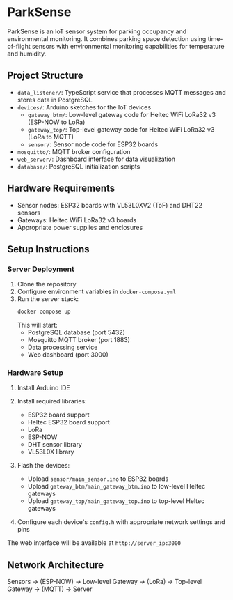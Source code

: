 # ParkSense

ParkSense is an IoT sensor system for parking occupancy and environmental monitoring. It combines parking space detection using time-of-flight sensors with environmental monitoring capabilities for temperature and humidity.

## Project Structure

- `data_listener/`: TypeScript service that processes MQTT messages and stores data in PostgreSQL
- `devices/`: Arduino sketches for the IoT devices
  - `gateway_btm/`: Low-level gateway code for Heltec WiFi LoRa32 v3 (ESP-NOW to LoRa)
  - `gateway_top/`: Top-level gateway code for Heltec WiFi LoRa32 v3 (LoRa to MQTT)
  - `sensor/`: Sensor node code for ESP32 boards
- `mosquitto/`: MQTT broker configuration
- `web_server/`: Dashboard interface for data visualization
- `database/`: PostgreSQL initialization scripts

## Hardware Requirements

- Sensor nodes: ESP32 boards with VL53L0XV2 (ToF) and DHT22 sensors
- Gateways: Heltec WiFi LoRa32 v3 boards
- Appropriate power supplies and enclosures

## Setup Instructions

### Server Deployment

1. Clone the repository
2. Configure environment variables in `docker-compose.yml`
3. Run the server stack:
   ```bash
   docker compose up
   ```
   This will start:
   - PostgreSQL database (port 5432)
   - Mosquitto MQTT broker (port 1883)
   - Data processing service
   - Web dashboard (port 3000)

### Hardware Setup

1. Install Arduino IDE
2. Install required libraries:
   - ESP32 board support
   - Heltec ESP32 board support
   - LoRa
   - ESP-NOW
   - DHT sensor library
   - VL53L0X library

3. Flash the devices:
   - Upload `sensor/main_sensor.ino` to ESP32 boards
   - Upload `gateway_btm/main_gateway_btm.ino` to low-level Heltec gateways
   - Upload `gateway_top/main_gateway_top.ino` to top-level Heltec gateways

4. Configure each device's `config.h` with appropriate network settings and pins

The web interface will be available at `http://server_ip:3000`

## Network Architecture

Sensors → (ESP-NOW) → Low-level Gateway → (LoRa) → Top-level Gateway → (MQTT) → Server
